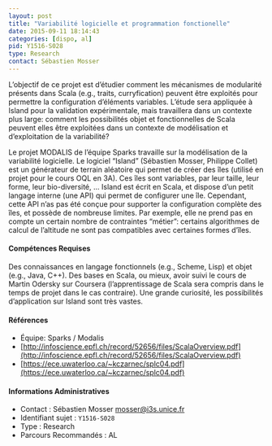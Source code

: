 ```yaml
---
layout: post
title: "Variabilité logicielle et programmation fonctionelle"
date: 2015-09-11 18:14:43
categories: [dispo, al]
pid: Y1516-S028
type: Research
contact: Sébastien Mosser
---
```

       
L’objectif de ce projet est d’étudier comment les mécanismes de modularité présents dans Scala (e.g., traits, curryfication) peuvent être exploités pour permettre la configuration d’éléments variables. L’étude sera appliquée à Island pour la validation expérimentale, mais travaillera dans un contexte plus large: comment les possibilités objet et fonctionnelles de Scala peuvent elles être exploitées dans un contexte de modélisation et d’exploitation de la variabilité?

Le projet MODALIS de l’équipe Sparks travaille sur la modélisation de la variabilité logicielle. Le logiciel “Island” (Sébastien Mosser, Philippe Collet) est un générateur de terrain aléatoire qui permet de créer des îles (utilisé en projet pour le cours OQL en 3A). Ces îles sont variables, par leur taille, leur forme, leur bio-diversité, … Island est écrit en Scala, et dispose d’un petit langage interne (une API) qui permet de configurer une île. Cependant, cette API n’as pas été conçue pour supporter la configuration complète des îles, et possède de nombreuse limites. Par exemple, elle ne prend pas en compte un certain nombre de contraintes “métier”: certains algorithmes de calcul de l’altitude ne sont pas compatibles avec certaines formes d’îles.

#### Compétences Requises
Des connaissances en langage fonctionnels (e.g., Scheme, Lisp) et objet (e.g., Java, C++). Des bases en Scala, ou mieux, avoir suivi le cours de Martin Odersky sur Coursera (l’apprentissage de Scala sera compris dans le temps de projet dans le cas contraire). Une grande curiosité, les possibilités d’application sur Island sont très vastes.


#### Références

  * Équipe: Sparks / Modalis
  * [http://infoscience.epfl.ch/record/52656/files/ScalaOverview.pdf](http://infoscience.epfl.ch/record/52656/files/ScalaOverview.pdf)
  * [https://ece.uwaterloo.ca/~kczarnec/splc04.pdf](https://ece.uwaterloo.ca/~kczarnec/splc04.pdf)

#### Informations Administratives
  * Contact : Sébastien Mosser <mosser@i3s.unice.fr>
  * Identifiant sujet : `Y1516-S028`
  * Type : Research
  * Parcours Recommandés : AL
     